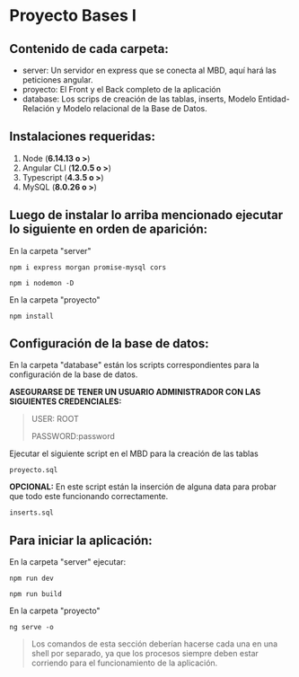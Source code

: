 #  Proyecto Bases I 

## Contenido de cada carpeta:

 - server: Un servidor en express que se conecta al MBD, aquí hará las peticiones angular. 
 - proyecto: El Front y el Back completo de la aplicación
 - database: Los scrips de creación de las tablas, inserts, Modelo Entidad-Relación y Modelo relacional de la Base de Datos. 

## Instalaciones requeridas: 

 1. Node (**6.14.13 o >**)
 2. Angular CLI (**12.0.5 o >**)
 3. Typescript (**4.3.5 o >**)
 4. MySQL (**8.0.26 o >**)

## Luego de instalar lo arriba mencionado ejecutar lo siguiente en orden de aparición: 

En la carpeta "server"

    npm i express morgan promise-mysql cors

    npm i nodemon -D


En la carpeta "proyecto"

    npm install 

## Configuración de la base de datos:

En la carpeta "database" están los scripts correspondientes para la configuración de la base de datos. 

**ASEGURARSE DE TENER UN USUARIO ADMINISTRADOR CON LAS SIGUIENTES CREDENCIALES:** 

> USER: ROOT
> 
> PASSWORD:password

Ejecutar el siguiente script en el MBD para la creación de las tablas  

    proyecto.sql 

**OPCIONAL:**  En este script están la inserción de alguna data para probar que todo este funcionando correctamente. 

    inserts.sql

 

## Para iniciar la aplicación:

En la carpeta "server" ejecutar: 

    npm run dev
    
    npm run build


En la carpeta "proyecto" 

    ng serve -o

> Los comandos de esta sección deberían hacerse cada una en una shell por separado, ya que los procesos siempre deben estar corriendo para el funcionamiento de la aplicación. 
